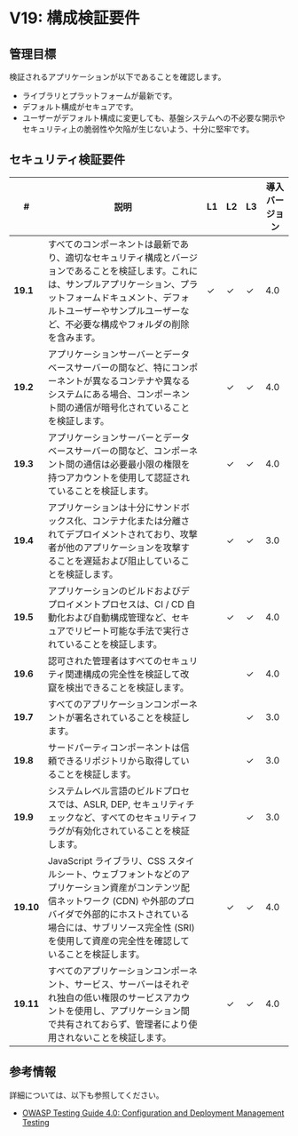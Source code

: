 # V19: 構成検証要件

## 管理目標

検証されるアプリケーションが以下であることを確認します。

* ライブラリとプラットフォームが最新です。
* デフォルト構成がセキュアです。
* ユーザーがデフォルト構成に変更しても、基盤システムへの不必要な開示やセキュリティ上の脆弱性や欠陥が生じないよう、十分に堅牢です。

## セキュリティ検証要件

| # | 説明 | L1 | L2 | L3 | 導入バージョン |
| --- | --- | --- | --- | -- | -- |
| **19.1** | すべてのコンポーネントは最新であり、適切なセキュリティ構成とバージョンであることを検証します。これには、サンプルアプリケーション、プラットフォームドキュメント、デフォルトユーザーやサンプルユーザーなど、不必要な構成やフォルダの削除を含みます。 | ✓ | ✓ | ✓ | 4.0 |
| **19.2** | アプリケーションサーバーとデータベースサーバーの間など、特にコンポーネントが異なるコンテナや異なるシステムにある場合、コンポーネント間の通信が暗号化されていることを検証します。 |  | ✓ | ✓ | 4.0 |
| **19.3** | アプリケーションサーバーとデータベースサーバーの間など、コンポーネント間の通信は必要最小限の権限を持つアカウントを使用して認証されていることを検証します。 |  | ✓ | ✓ | 4.0 |
| **19.4** | アプリケーションは十分にサンドボックス化、コンテナ化または分離されてデプロイメントされており、攻撃者が他のアプリケーションを攻撃することを遅延および阻止していることを検証します。 |  | ✓ | ✓ | 3.0 |
| **19.5** | アプリケーションのビルドおよびデプロイメントプロセスは、CI / CD 自動化および自動構成管理など、セキュアでリピート可能な手法で実行されていることを検証します。 |  | ✓ | ✓ | 4.0 |
| **19.6** | 認可された管理者はすべてのセキュリティ関連構成の完全性を検証して改竄を検出できることを検証します。 |  |  | ✓ | 4.0 |
| **19.7** | すべてのアプリケーションコンポーネントが署名されていることを検証します。 |  |  | ✓ | 3.0 |
| **19.8** | サードパーティコンポーネントは信頼できるリポジトリから取得していることを検証します。 |  |  | ✓ | 3.0 |
| **19.9** | システムレベル言語のビルドプロセスでは、ASLR, DEP, セキュリティチェックなど、すべてのセキュリティフラグが有効化されていることを検証します。 |  |  | ✓ | 3.0 |
| **19.10** | JavaScript ライブラリ、CSS スタイルシート、ウェブフォントなどのアプリケーション資産がコンテンツ配信ネットワーク (CDN) や外部のプロバイダで外部的にホストされている場合には、サブリソース完全性 (SRI) を使用して資産の完全性を確認していることを検証します。 |  | ✓ | ✓ | 4.0 |
| **19.11** | すべてのアプリケーションコンポーネント、サービス、サーバーはそれぞれ独自の低い権限のサービスアカウントを使用し、アプリケーション間で共有されておらず、管理者により使用されないことを検証します。 |  | ✓ | ✓ | 4.0 |

## 参考情報

詳細については、以下も参照してください。

* [OWASP Testing Guide 4.0: Configuration and Deployment Management Testing](https://www.owasp.org/index.php/Testing_for_configuration_management)
